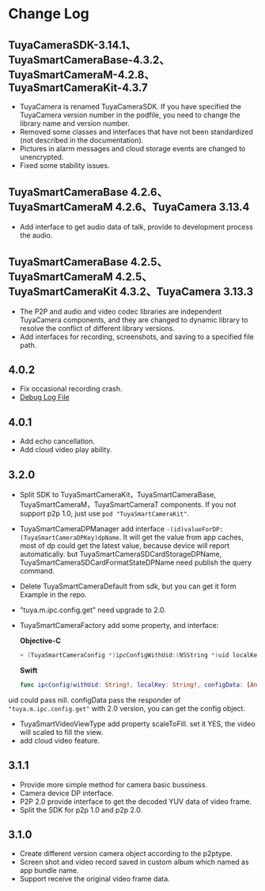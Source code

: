 # Change Log

## TuyaCameraSDK-3.14.1、TuyaSmartCameraBase-4.3.2、TuyaSmartCameraM-4.2.8、TuyaSmartCameraKit-4.3.7

* TuyaCamera is renamed TuyaCameraSDK. If you have specified the TuyaCamera version number in the podfile, you need to change the library name and version number.
* Removed some classes and interfaces that have not been standardized (not described in the documentation).
* Pictures in alarm messages and  cloud storage events are changed to unencrypted.
* Fixed some stability issues.

## TuyaSmartCameraBase 4.2.6、TuyaSmartCameraM 4.2.6、TuyaCamera 3.13.4

* Add interface to get audio data of talk, provide to development process the audio.

## TuyaSmartCameraBase 4.2.5、TuyaSmartCameraM 4.2.5、TuyaSmartCameraKit 4.3.2、TuyaCamera 3.13.3

* The P2P and audio and video codec libraries are independent TuyaCamera components, and they are changed to dynamic library  to resolve the conflict of different library versions.
* Add interfaces for recording, screenshots, and saving to a specified file path.

## 4.0.2

* Fix occasional recording crash.
* [Debug Log File](https://tuyainc.github.io/tuyasmart_camera_ios_sdk_doc/zh-hans/resource/log_file.html)

## 4.0.1

* Add echo cancellation.
* Add cloud video play ability.

## 3.2.0

* Split SDK to TuyaSmartCameraKit，TuyaSmartCameraBase, TuyaSmartCameraM，TuyaSmartCameraT components. If you not support p2p 1.0, just use ```pod "TuyaSmartCameraKit"```.
* TuyaSmartCameraDPManager add interface ```-(id)valueForDP:(TuyaSmartCameraDPKey)dpName```. It will get the value from app caches, most of dp could get the latest value, because device will report automatically. but TuyaSmartCameraSDCardStorageDPName, TuyaSmartCameraSDCardFormatStateDPName need publish the query command.
* Delete TuyaSmartCameraDefault from sdk, but you can get it form Example in the repo.
* "tuya.m.ipc.config.get" need upgrade to 2.0.
* TuyaSmartCameraFactory add some property, and interface: 

     __Objective-C__
     
    ``` objectivec
    + (TuyaSmartCameraConfig *)ipcConfigWithUid:(NSString *)uid localKey:(NSString *)localKey configData:(NSDictionary *)data; 
    ```

    __Swift__
    
    ```swift
    func ipcConfig(withUid: String!, localKey: String!, configData: [AnyHashable : Any]!)
    ```

 uid could pass nill. configData pass the responder of `"tuya.m.ipc.config.get"` with 2.0 version, you can get the config object.
* TuyaSmartVideoViewType add property scaleToFill. set it YES, the video will scaled to fill the view.
* add cloud video feature.

## 3.1.1

* Provide more simple method for camera basic bussiness.
* Camera device DP interface.
* P2P 2.0 provide interface to get the decoded YUV data of video frame.
* Split the SDK for p2p 1.0 and p2p 2.0.

## 3.1.0

* Create different version camera object according to the p2ptype.
* Screen shot and video record saved in custom album which named as app bundle name.
* Support receive the original video frame data.

